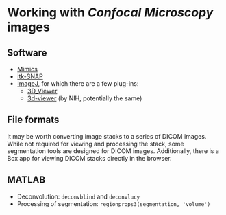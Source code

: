 # Working with *Confocal Microscopy* images

## Software

- [Mimics](https://materialise.com/mimics)
- [itk-SNAP](http://www.itksnap.org)
- [ImageJ](https://imagej.net), for which there are a few plug-ins:
  - [3D_Viewer](https://imagej.net/3D_Viewer)
  - [3d-viewer](https://imagej.nih.gov/ij/plugins/3d-viewer/) (by NIH, potentially the same)

## File formats

It may be worth converting image stacks to a series of DICOM images. While not required for viewing and processing the stack, some segmentation tools are designed for DICOM images. Additionally, there is a Box app for viewing DICOM stacks directly in the browser.

## MATLAB

- Deconvolution: `deconvblind` and `deconvlucy`
- Processing of segmentation: `regionprops3(segmentation, 'volume')`
